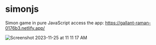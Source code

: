# simonjs
Simon game in pure JavaScript
access the app: https://gallant-raman-0176b3.netlify.app/

![Screenshot 2023-11-25 at 11 11 17 AM](https://github.com/elbytes/simonjs/assets/58517842/e58f48cc-09f3-4484-816a-1d46f80ea693)
